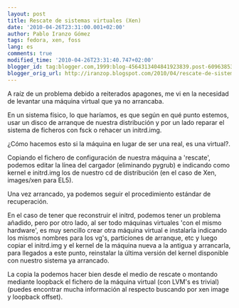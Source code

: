```yaml
---
layout: post
title: Rescate de sistemas virtuales (Xen)
date: '2010-04-26T23:31:00.001+02:00'
author: Pablo Iranzo Gómez
tags: fedora, xen, foss
lang: es
comments: true
modified_time: '2010-04-26T23:31:40.747+02:00'
blogger_id: tag:blogger.com,1999:blog-4564313404841923839.post-6096385341740071760
blogger_orig_url: http://iranzop.blogspot.com/2010/04/rescate-de-sistemas-virtuales-xen.html
---
```

A raíz de un problema debido a reiterados apagones, me vi en la necesidad de levantar una máquina virtual que ya no arrancaba.

En un sistema físico, lo que haríamos, es que según en qué punto estemos, usar un disco de arranque de nuestra distribución y por un lado reparar el sistema de ficheros con fsck o rehacer un initrd.img.

¿Cómo hacemos esto si la máquina en lugar de ser una real, es una virtual?.

Copiando el fichero de configuración de nuestra máquina a 'rescate', podemos editar la línea del cargador (eliminando pygrub) e indicando como kernel e initrd.img los de nuestro cd de distribución (en el caso de Xen, images/xen para EL5).

Una vez arrancado, ya podemos seguir el procedimiento estándar de recuperación.

En el caso de tener que reconstruir el initrd, podemos tener un problema añadido, pero por otro lado, al ser todo máquinas virtuales 'con el mismo hardware', es muy sencillo crear otra máquina  virtual e instalarla indicando los mismos nombres para los vg's, particiones de arranque, etc y luego copiar el initrd.img y el kernel de la máquina nueva a la antigua y arrancarla, para llegados a este punto, reinstalar la última versión del kernel disponible con nuestro sistema ya arrancado.

La copia la podemos hacer bien desde el medio de rescate o montando mediante loopback el fichero de la máquina virtual (con LVM's es trivial) (puedes encontrar mucha información al respecto buscando por xen image y loopback offset).
